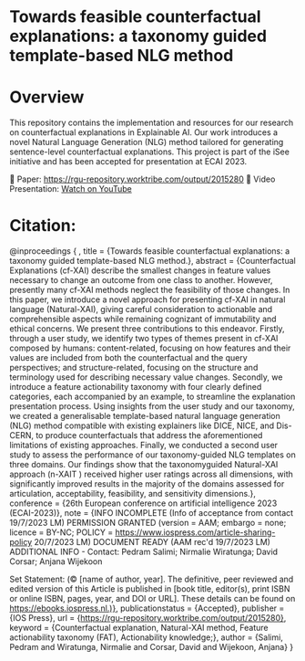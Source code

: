 # Towards feasible counterfactual explanations: a taxonomy guided template-based NLG method
# Overview
This repository contains the implementation and resources for our research on counterfactual explanations in Explainable AI. Our work introduces a novel Natural Language Generation (NLG) method tailored for generating sentence-level counterfactual explanations. This project is part of the iSee initiative and has been accepted for presentation at ECAI 2023.

📄 Paper: https://rgu-repository.worktribe.com/output/2015280
🎥 Video Presentation: [Watch on YouTube](https://youtu.be/7Ti2354ohkk)

# Citation:
@inproceedings { ,
	title = {Towards feasible counterfactual explanations: a taxonomy guided template-based NLG method.},
	abstract = {Counterfactual Explanations (cf-XAI) describe the smallest changes in feature values necessary to change an outcome from one class to another. However, presently many cf-XAI methods neglect the feasibility of those changes. In this paper, we introduce a novel approach for presenting cf-XAI in natural language (Natural-XAI), giving careful consideration to actionable and comprehensible aspects while remaining cognizant of immutability and ethical concerns. We present three contributions to this endeavor. Firstly, through a user study, we identify two types of themes present in cf-XAI composed by humans: content-related, focusing on how features and their values are included from both the counterfactual and the query perspectives; and structure-related, focusing on the structure and terminology used for describing necessary value changes. Secondly, we introduce a feature actionability taxonomy with four clearly defined categories, each accompanied by an example, to streamline the explanation presentation process. Using insights from the user study and our taxonomy, we created a generalisable template-based natural language generation (NLG) method compatible with existing explainers like DICE, NICE, and Dis-CERN, to produce counterfactuals that address the aforementioned limitations of existing approaches. Finally, we conducted a second user study to assess the performance of our taxonomy-guided NLG templates on three domains. Our findings show that the taxonomyguided Natural-XAI approach (n-XAIT ) received higher user ratings across all dimensions, with significantly improved results in the majority of the domains assessed for articulation, acceptability, feasibility, and sensitivity dimensions.},
	conference = {26th European conference on artificial intelligence 2023 (ECAI-2023)},
	note = {INFO INCOMPLETE (Info of acceptance from contact 19/7/2023 LM)
PERMISSION GRANTED (version = AAM; embargo = none; licence = BY-NC; POLICY =  https://www.iospress.com/article-sharing-policy 20/7/2023 LM)
DOCUMENT READY (AAM rec'd 19/7/2023 LM)
ADDITIONAL INFO - Contact: Pedram Salimi; Nirmalie Wiratunga; David Corsar; Anjana Wijekoon

Set Statement:  (© [name of author, year]. The definitive, peer reviewed and edited version of this Article  is published in [book title, editor(s), print ISBN or online ISBN, pages, year, and DOI or URL]. These details can be found on https://ebooks.iospress.nl.)},
	publicationstatus = {Accepted},
	publisher = {IOS Press},
	url = {https://rgu-repository.worktribe.com/output/2015280},
	keyword = {Counterfactual explanation, Natural-XAI method, Feature actionability taxonomy (FAT), Actionability knowledge;},
	author = {Salimi, Pedram and Wiratunga, Nirmalie and Corsar, David and Wijekoon, Anjana}
}


